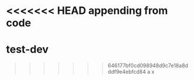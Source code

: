 <<<<<<< HEAD
appending from code
=======
# test-dev
>>>>>>> 646177bf0cd098948d9c7e18a8dddf9e4ebfcd84
a
x